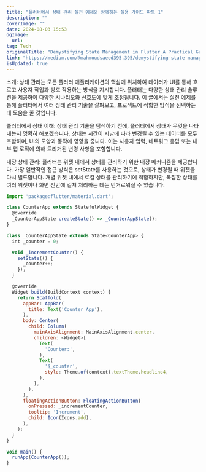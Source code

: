 ```yaml
---
title: "플러터에서 상태 관리 실전 예제와 함께하는 실용 가이드 파트 1"
description: ""
coverImage: ""
date: 2024-08-03 15:53
ogImage: 
  url: 
tag: Tech
originalTitle: "Demystifying State Management in Flutter A Practical Guide with Examples Part 1"
link: "https://medium.com/@mahmoudsaeed395.395/demystifying-state-management-in-flutter-a-practical-guide-with-examples-part-1-c77eef75eca1"
isUpdated: true
---
```







소개: 상태 관리는 모든 플러터 애플리케이션의 핵심에 위치하여 데이터가 UI를 통해 흐르고 사용자 작업과 상호 작용하는 방식을 지시합니다. 플러터는 다양한 상태 관리 솔루션을 제공하여 다양한 시나리오와 선호도에 맞게 조정됩니다. 이 글에서는 실전 예제를 통해 플러터에서 여러 상태 관리 기술을 살펴보고, 프로젝트에 적합한 방식을 선택하는 데 도움을 줄 것입니다.

플러터에서 상태 이해: 상태 관리 기술을 탐색하기 전에, 플러터에서 상태가 무엇을 나타내는지 명확히 해보겠습니다. 상태는 시간이 지남에 따라 변경될 수 있는 데이터를 모두 포함하며, UI의 모양과 동작에 영향을 줍니다. 이는 사용자 입력, 네트워크 응답 또는 내부 앱 로직에 의해 트리거된 변경 사항을 포함합니다.

내장 상태 관리: 플러터는 위젯 내에서 상태를 관리하기 위한 내장 메커니즘을 제공합니다. 가장 일반적인 접근 방식은 setState를 사용하는 것으로, 상태가 변경될 때 위젯을 다시 빌드합니다. 개별 위젯 내에서 로컬 상태를 관리하기에 적합하지만, 복잡한 상태를 여러 위젯이나 화면 전반에 걸쳐 처리하는 데는 번거로워질 수 있습니다.

```js
import 'package:flutter/material.dart';

class CounterApp extends StatefulWidget {
  @override
  _CounterAppState createState() => _CounterAppState();
}

class _CounterAppState extends State<CounterApp> {
  int _counter = 0;

  void _incrementCounter() {
    setState(() {
      _counter++;
    });
  }

  @override
  Widget build(BuildContext context) {
    return Scaffold(
      appBar: AppBar(
        title: Text('Counter App'),
      ),
      body: Center(
        child: Column(
          mainAxisAlignment: MainAxisAlignment.center,
          children: <Widget>[
            Text(
              'Counter:',
            ),
            Text(
              '$_counter',
              style: Theme.of(context).textTheme.headline4,
            ),
          ],
        ),
      ),
      floatingActionButton: FloatingActionButton(
        onPressed: _incrementCounter,
        tooltip: 'Increment',
        child: Icon(Icons.add),
      ),
    );
  }
}

void main() {
  runApp(CounterApp());
}
```